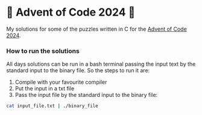 # :christmas_tree: Advent of Code 2024 :christmas_tree:

My solutions for some of the puzzles written in C for the [Advent of Code 2024](https://adventofcode.com/2024).

### How to run the solutions

All days solutions can be run in a bash terminal passing the input text by the standard input to the binary file. So the steps to run it are:

1. Compile with your favourite compiler
2. Put the input in a txt file
3. Pass the input file by the standard input to the binary file:

```sh
cat input_file.txt | ./binary_file
```
